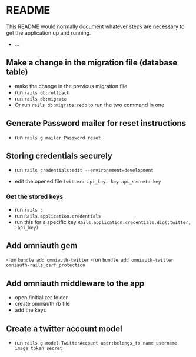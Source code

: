 # README

This README would normally document whatever steps are necessary to get the
application up and running.

* ...

## Make a change in the migration file (database table)
- make the change in the previous migration file
- run `rails db:rollback`
- run `rails db:migrate`
- Or run `rails db:migrate:redo` to run the two command in one


## Generate Password mailer for reset instructions
- run `rails g mailer Password reset`

## Storing credentials securely
- run `rails credentials:edit --environement=development`

- edit the opened file
` twitter:
    api_key: key
    api_secret: key
`
### Get the stored keys
- run `rails c`
- run `Rails.application.credentials`
- run this for a specific key
`Rails.application.credentials.dig(:twitter, :api_key)`

## Add omniauth gem
-run `bundle add omniauth-twitter`
-run `bundle add omniauth-twitter omniauth-rails_csrf_protection`

## Add omniauth middleware to the app
- open /initializer folder
- create omniauth.rb file
- add the keys

## Create a twitter account model
- run ` rails g model TwitterAccount user:belongs_to name username image token secret `